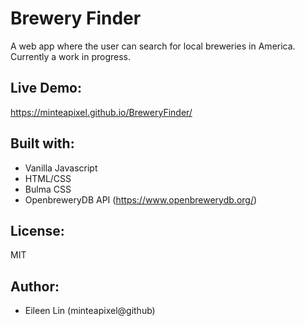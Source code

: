 # Brewery Finder
A web app where the user can search for local breweries in America. Currently a work in progress.

## Live Demo:
https://minteapixel.github.io/BreweryFinder/

## Built with:
- Vanilla Javascript
- HTML/CSS
- Bulma CSS
- OpenbreweryDB API (https://www.openbrewerydb.org/)

## License:
MIT

## Author:
- Eileen Lin (minteapixel@github)